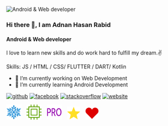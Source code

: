 
![Android & Web developer](https://scontent.fdac135-1.fna.fbcdn.net/v/t1.6435-9/132321173_2807018322945811_7355882592048019760_n.jpg?_nc_cat=108&ccb=1-7&_nc_sid=19026a&_nc_eui2=AeFe7I6LWck5aio2yKcfbmMUzHbWBe5GioDMdtYF7kaKgCLlgi2tlc-xyPxXxsuDDdnT1qFLNJ8-R3x88Esx_9L1&_nc_ohc=32YAjkSCoHAAX9rF41K&_nc_ht=scontent.fdac135-1.fna&oh=00_AT-NVrGKALoSpaseq9sIxBTo65X-LU3De0hJzSpwpa974Q&oe=63171C55)

### Hi there 👋, I am Adnan Hasan Rabid
#### Android & Web developer


I love to learn new skills and do work hard to fulfill my dream.✌ 

Skills:  JS / HTML / CSS/ FLUTTER / DART/ Kotlin

- 🔭 I’m currently working on Web Development 
- 🌱 I’m currently learning Android Development 


[<img src='https://cdn.jsdelivr.net/npm/simple-icons@3.0.1/icons/github.svg' alt='github' height='40'>](https://github.com/https://github.com/AdnanRabid83)  [<img src='https://cdn.jsdelivr.net/npm/simple-icons@3.0.1/icons/facebook.svg' alt='facebook' height='40'>](https://www.facebook.com/https://www.facebook.com/rabid.hasan847/)  [<img src='https://cdn.jsdelivr.net/npm/simple-icons@3.0.1/icons/stackoverflow.svg' alt='stackoverflow' height='40'>](https://stackoverflow.com/users/19685122)  [<img src='https://cdn.jsdelivr.net/npm/simple-icons@3.0.1/icons/icloud.svg' alt='website' height='40'>](https://sites.google.com/diu.edu.bd/adnanhasanrabid/home)  

<a href='https://archiveprogram.github.com/'><img src='https://raw.githubusercontent.com/acervenky/animated-github-badges/master/assets/acbadge.gif' width='40' height='40'></a> <a href='https://docs.github.com/en/developers'><img src='https://raw.githubusercontent.com/acervenky/animated-github-badges/master/assets/devbadge.gif' width='40' height='40'></a> <a href='https://github.com/pricing'><img src='https://raw.githubusercontent.com/acervenky/animated-github-badges/master/assets/pro.gif' width='40' height='40'></a> <a href='https://stars.github.com/'><img src='https://raw.githubusercontent.com/acervenky/animated-github-badges/master/assets/starbadge.gif' width='35' height='35'></a> <a href='https://docs.github.com/en/github/supporting-the-open-source-community-with-github-sponsors'><img src='https://raw.githubusercontent.com/acervenky/animated-github-badges/master/assets/sponsorbadge.gif' width='35' height='35'></a> 

